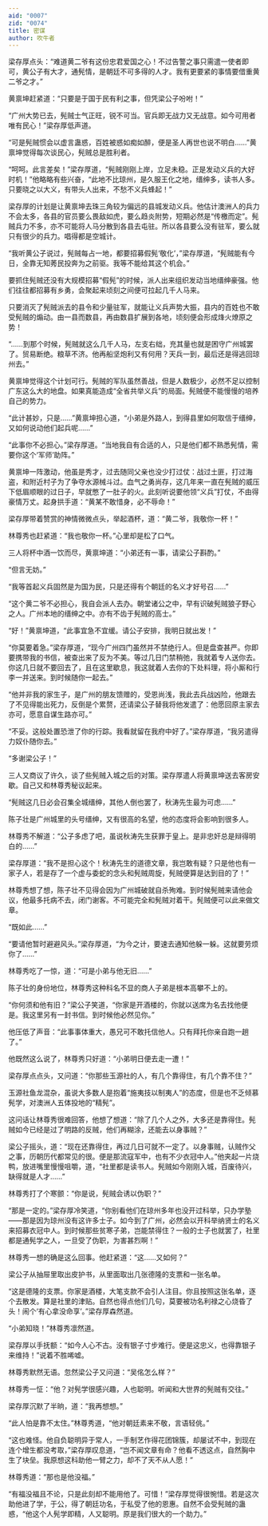 ```yaml
---
aid: "0007"
zid: "0074"
title: 密谋
author: 吹牛者
---
```


梁存厚点头：“难道黄二爷有这份忠君爱国之心！不过告警之事只需遣一使者即可，黄公子有大才，通髡情，是朝廷不可多得的人才。我有更要紧的事情要借重黄二爷之才。”

黄禀坤赶紧道：“只要是于国于民有利之事，但凭梁公子吩咐！”

“广州大势已去，髡贼士气正旺，锐不可当。官兵即无战力又无战意。如今可用者唯有民心！”梁存厚低声道。

“可是髡贼惯会以虚言蛊惑，百姓被惑如痴如醉，便是圣人再世也说不明白……”黄禀坤觉得每次谈民心，髡贼总是胜利者。

“呵呵。此言差矣！”梁存厚道，“髡贼刚刚上岸，立足未稳。正是发动义兵的大好时机！”他略略有些兴奋，“此地不比琼州，是久服王化之地，缙绅多，读书人多。只要晓之以大义，有带头人出来，不愁不义兵蜂起！”

梁存厚的计划是让黄禀坤去珠三角较为偏远的县城发动义兵。他估计澳洲人的兵力不会太多，各县的官员要么畏敌如虎，要么趋炎附势，短期必然是“传檄而定”。髡贼兵力不多，亦不可能将人马分散到各县去屯驻。所以各县要么没有驻军，要么就只有很少的兵力。唱得都是空城计。

“我听黄公子说过，髡贼每占一地，都要招募假髡‘敬化’，”梁存厚道，“髡贼能有今日，全靠无知莠民投奔为之前驱。我等不能给其这个机会。”

要抓住髡贼还没有大规模招募“假髡”的时候，派人出来组织发动当地缙绅豪强。他们往往都招募有乡勇，会聚起来顷刻之间便可拉起几千人马来。

只要消灭了髡贼派去的县令和少量驻军，就能让义兵声势大振，县内的百姓也不敢受髡贼的煽动。由一县而数县，再由数县扩展到各地，顷刻便会形成烽火燎原之势！

“……到那个时候，髡贼就这么几千人马，左支右绌，充其量也就是困守广州城罢了。贸易断绝。粮草不济。他再船坚炮利又有何用？天兵一到，最后还是得逃回琼州去。”

黄禀坤觉得这个计划可行。髡贼的军队虽然善战，但是人数极少，必然不足以控制广东这么大的地盘。如果真能造成“全省共举义兵”的局面。髡贼便不能慢慢的培养自己的势力。

“此计甚妙，只是……”黄禀坤担心道，“小弟是外路人，到得县里如何取信于缙绅，又如何说动他们起兵呢……”

“此事你不必担心。”梁存厚道。“当地我自有合适的人，只是他们都不熟悉髡情，需要你这个‘军师’助阵。”

黄禀坤一阵激动，他虽是秀才，过去随同父亲也没少打过仗：战过土匪，打过海盗，和附近村子为了争夺水源械斗过。血气之勇尚存，这几年来一直在髡贼的威压下低眉顺眼的过日子，早就憋了一肚子的火。此刻听说要他领“义兵”打仗，不由得豪情万丈。起身拱手道：“黄某不敢惜身，必不辱命！”

梁存厚带着赞赏的神情微微点头，举起酒杯，道：“黄二爷，我敬你一杯！”

林尊秀也赶紧道：“我也敬你一杯。”心里却是松了口气。

三人将杯中酒一饮而尽，黄禀坤道：“小弟还有一事，请梁公子斟酌。”

“但言无妨。”

“我等首起义兵固然是为国为民，只是还得有个朝廷的名义才好号召……”

“这个黄二爷不必担心，我自会派人去办。朝堂诸公之中，早有识破髡贼狼子野心之人。广州本地的缙绅之中。亦有不齿于髡贼的高士。”

“好！”黄禀坤道，“此事宜急不宜缓。请公子安排，我明日就出发！”

“你莫要着急。”梁存厚道，“现今广州四门虽然并不禁绝行人。但是盘查甚严。你即要携带我的书信，被查出来了反为不美。等过几日门禁稍弛，我就着专人送你去。你这几日就不要回去了，且在这里歇息，我这就着人去你的下处料理，将小厮和行李一并送来。到时候随你一起去。”

“他并非我的家生子，是广州的朋友馈赠的，受恩尚浅，我此去兵战凶险，他跟去了不见得能出死力，反倒是个累赘，还请梁公子替我将他发遣了：他愿回原主家去亦可，愿意自谋生路亦可。”

“不妥。这般处置恐泄了你的行踪。我看就留在我府中好了。”梁存厚道，“我另遣得力奴仆随你去。”

“多谢梁公子！”

三人又商议了许久，谈了些髡贼入城之后的对策。梁存厚遣人将黄禀坤送去客房安歇。自己又和林尊秀秘议起来。

“髡贼这几日必会召集全城缙绅，其他人倒也罢了，秋涛先生最为可虑……”

陈子壮是广州城里的头号缙绅，又有很高的名望，他的态度将会影响到很多人。

林尊秀不解道：“公子多虑了吧，虽说秋涛先生获罪于皇上。是非忠奸总是辩得明白的……”

梁存厚道：“我不是担心这个！秋涛先生的道德文章，我岂敢有疑？只是他也有一家子人，若是存了一个虚与委蛇的念头和髡贼周旋，髡贼便算是达到目的了！”

林尊秀想了想，陈子壮不见得会因为广州城破就自杀殉难。到时候髡贼来请他会议，他最多托病不去，闭门谢客。不可能完全和髡贼对着干。髡贼便可以此来做文章。

“既如此……”

“要请他暂时避避风头。”梁存厚道，“为今之计，要速去通知他躲一躲。这就要劳烦你了……”

林尊秀吃了一惊，道：“可是小弟与他无旧……”

陈子壮的身份地位，林尊秀这种科名不显的商人子弟是根本高攀不上的。

“你何须和他有旧？”梁公子笑道，“你家是开酒楼的，你就以送席为名去找他便是。我这里另有一封书信。到时候他必然见你。”

他压低了声音：“此事事体重大，愚兄可不敢托信他人。只有拜托你亲自跑一趟了。”

他既然这么说了，林尊秀只好道：“小弟明日便去走一遭！”

梁存厚点点头，又问道：“你那些玉源社的人，有几个靠得住，有几个靠不住？”

玉源社鱼龙混杂，虽说大多数人是抱着“施夷技以制夷人”的态度，但是也不乏倾慕髡学，对澳洲人五体投地的“精髡”。

这问话让林尊秀很难回答，他想了想道：“除了几个人之外，大多还是靠得住。髡贼如今已经是过了明路的反贼，他们再糊涂，还能去以身事贼？”

梁公子摇头，道：“现在还靠得住，再过几日可就不一定了。以身事贼，认贼作父之事，历朝历代都常见的很。便是那流寇军中，也有不少衣冠中人。”他夹起一片烧鸭，放进嘴里慢慢咀嚼，道，“社里都是读书人。髡贼如今刚刚入城，百废待兴，缺得就是人才……”

林尊秀打了个寒颤：“你是说，髡贼会诱以伪职？”

“那是一定的。”梁存厚冷笑道，“你别看他们在琼州多年也没开过科举，只办学塾——那是因为琼州没有这许多士子。如今到了广州，必然会以开科举纳贤士的名义来招募衣冠中人。到时候那些贫寒子弟，岂能禁得住？一般的士子也就罢了，社里都是通髡学之人，一旦受了伪职，为害甚烈啊！”

林尊秀一想的确是这么回事。他赶紧道：“这……又如何？”

梁公子从抽屉里取出皮护书，从里面取出几张德隆的支票和一张名单。

“这是德隆的支票。你家是酒楼，大笔支款不会引人注目。你且按照这张名单，逐个去散发。算是社里的津贴。自然也得点他们几句，莫要被功名利禄之心烧昏了头！闹个‘有心拿没命享’。”梁存厚森然道。

“小弟知晓！”林尊秀凛然道。

梁存厚以手抚额：“如今人心不古。没有银子寸步难行。便是这忠义，也得靠银子来维持！”说着不胜唏嘘。

林尊秀默然无语。忽然梁公子又问道：“吴佲怎么样？”

林尊秀一怔：“他？对髡学很感兴趣，人也聪明。听闻和大世界的髡贼有交往。”

梁存厚沉默了半晌，道：“我再想想。”

“此人怕是靠不太住。”林尊秀道，“他对朝廷素来不敬，言语轻佻。”

“这也难怪。他自负聪明异于常人，一手制艺作得花团锦簇，却屡试不中，到现在连个增生都没考取，”梁存厚叹息道，“岂不闻文章有命？他看不透这点，自然胸中生了块垒。我原想这科助他一臂之力，却不了天不从人愿！”

林尊秀道：“那也是他没福。”

“有福没福且不论，只是此刻却不能用他了。可惜！”梁存厚觉得很惋惜。若是这次助他进了学，于公，得了朝廷功名，于私受了他的恩惠。自然不会受髡贼的蛊惑，“他这个人髡学即精，人又聪明。原是我们很大的一个助力。”
